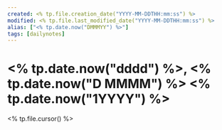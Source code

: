 ```yaml
---
created: <% tp.file.creation_date("YYYY-MM-DDTHH:mm:ss") %>
modified: <% tp.file.last_modified_date("YYYY-MM-DDTHH:mm:ss") %>
alias: ["<% tp.date.now("DMMMYY") %>"]
tags: [dailynotes]
---
```


# <% tp.date.now("dddd") %>, <% tp.date.now("D MMMM") %> <% tp.date.now("1YYYY") %>

<% tp.file.cursor() %>